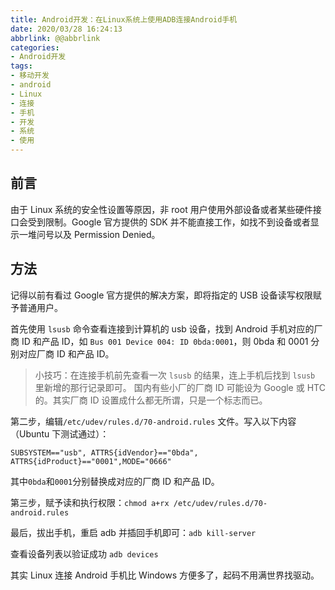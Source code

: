 ```yaml
---
title: Android开发：在Linux系统上使用ADB连接Android手机
date: 2020/03/28 16:24:13
abbrlink: @@abbrlink
categories:
- Android开发
tags:
- 移动开发
- android
- Linux
- 连接
- 手机
- 开发
- 系统
- 使用
---
```

## 前言
由于 Linux 系统的安全性设置等原因，非 root 用户使用外部设备或者某些硬件接口会受到限制。Google 官方提供的 SDK 并不能直接工作，如找不到设备或者显示一堆问号以及 Permission Denied。


## 方法
记得以前有看过 Google 官方提供的解决方案，即将指定的 USB 设备读写权限赋予普通用户。

首先使用 `lsusb` 命令查看连接到计算机的 usb 设备，找到 Android 手机对应的厂商 ID 和产品 ID，如 `Bus 001 Device 004: ID 0bda:0001`，则 0bda 和 0001 分别对应厂商 ID 和产品 ID。

>小技巧：在连接手机前先查看一次 `lsusb` 的结果，连上手机后找到 `lsusb` 里新增的那行记录即可。
>国内有些小厂的厂商 ID 可能设为 Google 或 HTC 的。其实厂商 ID 设置成什么都无所谓，只是一个标志而已。

第二步，编辑`/etc/udev/rules.d/70-android.rules` 文件。写入以下内容（Ubuntu 下测试通过）：

```
SUBSYSTEM=="usb", ATTRS{idVendor}=="0bda", ATTRS{idProduct}=="0001",MODE="0666"
```

其中` 0bda `和` 0001 `分别替换成对应的厂商 ID 和产品 ID。

第三步，赋予读和执行权限：`chmod a+rx /etc/udev/rules.d/70-android.rules`

最后，拔出手机，重启 adb 并插回手机即可：`adb kill-server`

查看设备列表以验证成功 `adb devices`

其实 Linux 连接 Android 手机比 Windows 方便多了，起码不用满世界找驱动。
